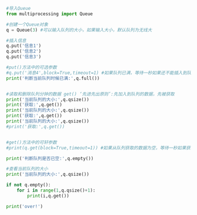 
<BlogInfo title="11.队列常用方法使用" author="白日梦想猿" pv=0 read_times=0 pre_cost_time=0分35秒 category="并发编程" tag_list="['并发编程']" create_time="2020.04.30 17:43:52" update_time="2020.05.05 15:44:54" />

```python
#导入Queue
from multiprocessing import Queue

#创建一个Queue对象
q = Queue(3) #可以输入队列的大小，如果输入大小，默认队列为无线大

#插入信息
q.put('信息1')
q.put('信息2')
q.put('信息3')

#put()方法中的可选参数
#q.put('消息4',block=True,timeout=1) #如果队列已满，等待一秒如果还不能插入到队列中，则抛出队列已满异常
print('判断当前队列时候已满:',q.full())


#读取和删除队列分钟的数据 get() ‘先进先出原则’:先加入到队列的数据，先被获取
print('当前队列的大小:',q.qsize())
print('获取:',q.get())
print('当前队列的大小:',q.qsize())
print('获取:',q.get())
print('当前队列的大小:',q.qsize())
#print('获取:',q.get())


#get()方法中的可轩参数
#print(q.get(block=True,timeout=1)) #如果从队列获取的数据为空，等待一秒如果获取的数据还是为空,则抛出队列已空的异常

print('判断队列是否已空:',q.empty())

#查看当前队列的大小
print('当前队列的大小:',q.qsize())

if not q.empty():
    for i in range(1,q.qsize()+1):
        print(i,q.get())

print('over!')


```
